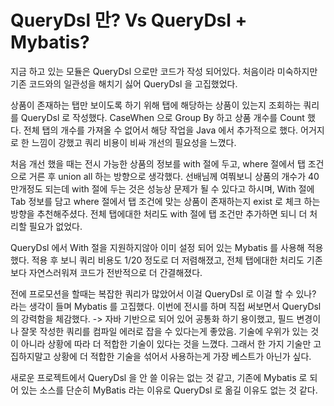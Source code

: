 # QueryDsl 만? Vs QueryDsl + Mybatis?

지금 하고 있는 모듈은 QueryDsl 으로만 코드가 작성 되어있다.
처음이라 미숙하지만 기존 코드와의 일관성을 해치기 싫어 QueryDsl 을 고집했었다.

상품이 존재하는 탭만 보이도록 하기 위해 탭에 해당하는 상품이 있는지 조회하는 쿼리를 QueryDsl 로 작성했다.
CaseWhen 으로 Group By 하고 상품 개수를 Count 했다.
전체 탭의 개수를 가져올 수 없어서 해당 작업을 Java 에서 추가적으로 했다.
어거지로 한 느낌이 강했고 쿼리 비용이 비싸 개선의 필요성을 느꼈다.

처음 개선 했을 때는 전시 가능한 상품의 정보를 with 절에 두고,
where 절에서 탭 조건으로 거른 후 union all 하는 방향으로 생각했다.
선배님께 여쭤보니 상품의 개수가 40만개정도 되는데 with 절에 두는 것은 성능상 문제가 될 수 있다고 하시며,
With 절에 Tab 정보를 담고 where 절에서 탭 조건에 맞는 상품이 존재하는지 exist 로 체크 하는 방향을 추천해주셨다.
전체 탭에대한 처리도 with 절에 탭 조건만 추가하면 되니 더 처리할 필요가 없었다.

QueryDsl 에서 With 절을 지원하지않아 이미 설정 되어 있는 Mybatis 를 사용해 적용했다.
적용 후 보니 쿼리 비용도 1/20 정도로 더 저렴해졌고,
전체 탭에대한 처리도 기존 보다 자연스러워져 코드가 전반적으로 더 간결해졌다.

전에 프로모션을 할때는 복잡한 쿼리가 많았어서 이걸 QueryDsl 로 이걸 할 수 있나? 라는 생각이 들며 Mybatis 를 고집했다.
이번에 전시를 하며 직접 써보면서 QueryDsl 의 강력함을 체감했다.
-> 자바 기반으로 되어 있어 공통화 하기 용이했고, 필드 변경이나 잘못 작성한 쿼리를 컴파일 에러로 잡을 수 있다는게 좋았음.
기술에 우위가 있는 것이 아니라 상황에 따라 더 적합한 기술이 있다는 것을 느꼈다.
그래서 한 가지 기술만 고집하지말고 상황에 더 적합한 기술을 섞어서 사용하는게 가장 베스트가 아닌가 싶다.

새로운 프로젝트에서 QueryDsl 을 안 쓸 이유는 없는 것 같고,
기존에 Mybatis 로 되어 있는 소스를 단순히 MyBatis 라는 이유로 QueryDsl 로 옮길 이유도 없는 것 같다.